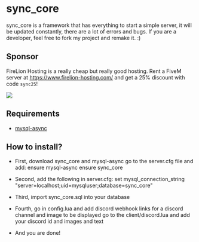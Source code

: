 # sync_core
sync_core is a framework that has everything to start a simple server, it will be updated constantly, there are a lot of errors and bugs. If you are a developer, feel free to fork my project and remake it. :)

## Sponsor
FireLion Hosting is a really cheap but really good hosting. Rent a FiveM server at https://www.firelion-hosting.com/ and get a 25% discount with code `sync25`!

![](https://www.firelion-hosting.com/images/logo/logo.png)

## Requirements
- [mysql-async](https://github.com/brouznouf/fivem-mysql-async)

## How to install?
- First, 
download sync_core and mysql-async
go to the server.cfg file and add:
ensure mysql-async
ensure sync_core

 - Second,
 add the following in server.cfg:
  set mysql_connection_string "server=localhost;uid=mysqluser;database=sync_core"
  
  - Third,
  import sync_core.sql into your database
  
  - Fourth, 
  go in config.lua and add discord webhook links for a discord channel and image to be displayed
  go to the client/discord.lua and add your discord id and images and text
  
  - And you are done!

